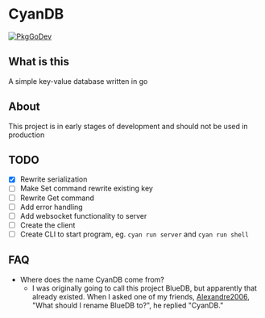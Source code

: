 # CyanDB

[![PkgGoDev](https://pkg.go.dev/badge/github.com/SatvikR/cyandb)](https://pkg.go.dev/github.com/SatvikR/cyandb)

## What is this

A simple key-value database written in go

## About

This project is in early stages of development and should not be used in production

## TODO

- [x] Rewrite serialization
- [ ] Make Set command rewrite existing key
- [ ] Rewrite Get command
- [ ] Add error handling
- [ ] Add websocket functionality to server
- [ ] Create the client
- [ ] Create CLI to start program, eg. `cyan run server` and `cyan run shell`

## FAQ

- Where does the name CyanDB come from?
    - I was originally going to call this project BlueDB, but apparently that already existed. 
    When I asked one of my friends, [Alexandre2006](https://github.com/Alexandre2006), "What should I rename BlueDB to?", he replied "CyanDB."